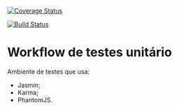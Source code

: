 [![Coverage Status](https://coveralls.io/repos/github/daniloagostinho/unit-test/badge.svg?branch=master)](https://coveralls.io/github/daniloagostinho/unit-test?branch=master)


[![Build Status](https://travis-ci.org/daniloagostinho/unit-test.svg?branch=master)](https://travis-ci.org/daniloagostinho/unit-test)


# Workflow de testes unitário

Ambiente de testes que usa:

- Jasmin;
- Karma;
- PhantomJS.
